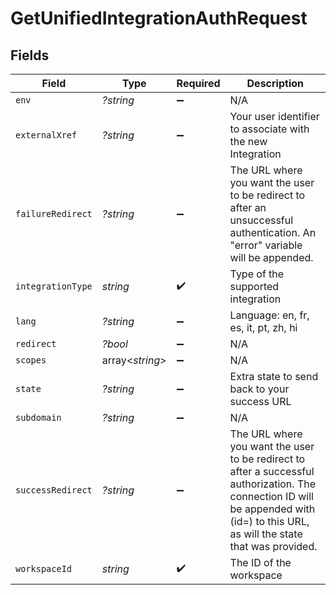 # GetUnifiedIntegrationAuthRequest


## Fields

| Field                                                                                                                                                                                              | Type                                                                                                                                                                                               | Required                                                                                                                                                                                           | Description                                                                                                                                                                                        |
| -------------------------------------------------------------------------------------------------------------------------------------------------------------------------------------------------- | -------------------------------------------------------------------------------------------------------------------------------------------------------------------------------------------------- | -------------------------------------------------------------------------------------------------------------------------------------------------------------------------------------------------- | -------------------------------------------------------------------------------------------------------------------------------------------------------------------------------------------------- |
| `env`                                                                                                                                                                                              | *?string*                                                                                                                                                                                          | :heavy_minus_sign:                                                                                                                                                                                 | N/A                                                                                                                                                                                                |
| `externalXref`                                                                                                                                                                                     | *?string*                                                                                                                                                                                          | :heavy_minus_sign:                                                                                                                                                                                 | Your user identifier to associate with the new Integration                                                                                                                                         |
| `failureRedirect`                                                                                                                                                                                  | *?string*                                                                                                                                                                                          | :heavy_minus_sign:                                                                                                                                                                                 | The URL where you want the user to be redirect to after an unsuccessful authentication. An "error" variable will be appended.                                                                      |
| `integrationType`                                                                                                                                                                                  | *string*                                                                                                                                                                                           | :heavy_check_mark:                                                                                                                                                                                 | Type of the supported integration                                                                                                                                                                  |
| `lang`                                                                                                                                                                                             | *?string*                                                                                                                                                                                          | :heavy_minus_sign:                                                                                                                                                                                 | Language: en, fr, es, it, pt, zh, hi                                                                                                                                                               |
| `redirect`                                                                                                                                                                                         | *?bool*                                                                                                                                                                                            | :heavy_minus_sign:                                                                                                                                                                                 | N/A                                                                                                                                                                                                |
| `scopes`                                                                                                                                                                                           | array<*string*>                                                                                                                                                                                    | :heavy_minus_sign:                                                                                                                                                                                 | N/A                                                                                                                                                                                                |
| `state`                                                                                                                                                                                            | *?string*                                                                                                                                                                                          | :heavy_minus_sign:                                                                                                                                                                                 | Extra state to send back to your success URL                                                                                                                                                       |
| `subdomain`                                                                                                                                                                                        | *?string*                                                                                                                                                                                          | :heavy_minus_sign:                                                                                                                                                                                 | N/A                                                                                                                                                                                                |
| `successRedirect`                                                                                                                                                                                  | *?string*                                                                                                                                                                                          | :heavy_minus_sign:                                                                                                                                                                                 | The URL where you want the user to be redirect to after a successful authorization.  The connection ID will be appended with (id=<connectionId>) to this URL, as will the state that was provided. |
| `workspaceId`                                                                                                                                                                                      | *string*                                                                                                                                                                                           | :heavy_check_mark:                                                                                                                                                                                 | The ID of the workspace                                                                                                                                                                            |